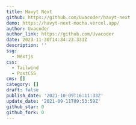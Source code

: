 ```yaml
---
title: Havyt Next
github: https://github.com/Uvacoder/havyt-next
demo: https://havyt-next-mocha.vercel.app/
author: Uvacoder
author_link: https://github.com/Uvacoder
date: 2023-11-30T14:34:23.333Z
description: ''
ssg:
  - Nextjs
css:
  - Tailwind
  - PostCSS
cms: []
category: []
draft: false
publish_date: '2021-10-09T16:11:33Z'
update_date: '2021-09-11T09:53:59Z'
github_star: 0
github_fork: 0
---
```

